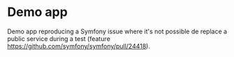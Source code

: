 # Demo app

Demo app reproducing a Symfony issue where it's not possible de replace a public service during a test (feature https://github.com/symfony/symfony/pull/24418).

